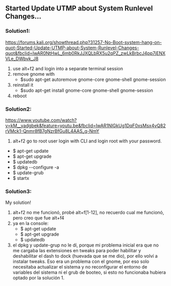## Started Update UTMP about System Runlevel Changes...

### Solution1:
https://forums.kali.org/showthread.php?31257-No-Boot-system-hang-on-quot-Started-Update-UTMP-about-System-Runlevel-Changes-quot&fbclid=IwAR0NtHwL_6mb0RkJJXQLbRX5u2qPZ_zwLkBrbcJ4pp7jENXVLe_DWbvk_J8
1. use alt+f2 and login into a separate terminal session
1. remove gnome with
   - $sudo apt-get autoremove gnome-core gnome-shell gnome-session
1. reinstall it 
   - $sudo apt-get install gnome-core gnome-shell gnome-session
1. reboot

### Solution2:
https://www.youtube.com/watch?v=kM__yadgbek&feature=youtu.be&fbclid=IwAR1NlGkUg1DqF0xsMsx4vQ82rVMck1-Qnmr8fB7gNzrBfGu8L4AAS_g-NmY
1. alt+f2 go to root user login with CLI and login root with your password.
- $ apt-get update
- $ apt-get upgrade
- $ updatedb
- $ dpkg --configure -a
- $ update-grub
- $ startx

### Solution3:
My solution!
1. alt+f2 no me funcionó, probé alt+f[1-12], no recuerdo cual me funcionó, pero creo que fue alt+f4
1. ya en la console:
   - $ apt-get update
   - $ apt-get upgrade
   - $ updatedb
1. el dpkg y update-grup no le dí, porque mi problema inicial era que no me cargaba las extensiones en tweaks para poder habilitar y deshabilitar el dash to dock (huevada que se me dio), por ello volví a instalar tweaks.
Eso era un problema con el gnome, por eso solo necesitaba actualizar el sistema y no reconfigurar el entorno de variables del sistema ni el grub de booteo, si esto no funcionaba hubiera optado por la solución 1.
